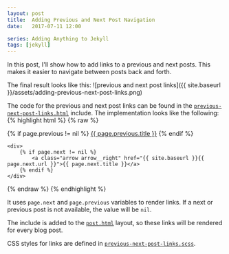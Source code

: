 ```yaml
---
layout: post
title:  Adding Previous and Next Post Navigation
date:   2017-07-11 12:00

series: Adding Anything to Jekyll
tags: [jekyll]
---
```


In this post, I'll show how to add links to a previous and next posts. This makes it easier to navigate between posts back and forth.

The final result looks like this:
![previous and next post links]({{ site.baseurl }}/assets/adding-previous-next-post-links.png)

The code for the previous and next post links can be found in the [`previous-next-post-links.html`](https://github.com/dmitryrogozhny/dmitryrogozhny.github.io/blob/master/_includes/previous-next-post-links.html) include. The implementation looks like the following:
{% highlight html %}
{% raw %}
<div class="previous-next-post-links">
    <div>
        {% if page.previous != nil %}
            <a class="arrow arrow__left" href="{{ site.baseurl }}{{ page.previous.url }}">{{ page.previous.title }}</a>
        {% endif %}
    </div>

    <div>
        {% if page.next != nil %}
            <a class="arrow arrow__right" href="{{ site.baseurl }}{{ page.next.url }}">{{ page.next.title }}</a>
        {% endif %}
    </div>
</div>
{% endraw %}
{% endhighlight %}

It uses `page.next` and `page.previous` variables to render links. If a next or previous post is not available, the value will be `nil`.

The include is added to the [`post.html`](https://github.com/dmitryrogozhny/dmitryrogozhny.github.io/blob/master/_layouts/post.html) layout, so these links will be rendered for every blog post.

CSS styles for links are defined in [`previous-next-post-links.scss`](https://github.com/dmitryrogozhny/dmitryrogozhny.github.io/blob/master/_sass/components/previous-next-post-links.scss).